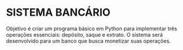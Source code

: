 # SISTEMA BANCÁRIO
Objetivo é criar um programa básico em Python para implementar três operações essenciais: depósito, saque e extrato. O sistema será desenvolvido para um banco que busca monetizar suas operações. 